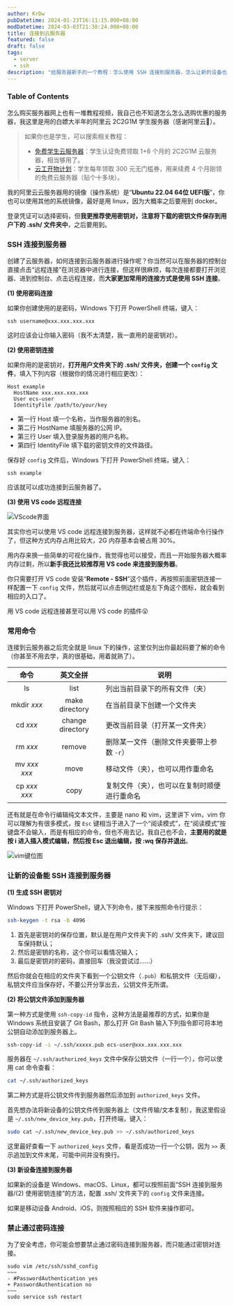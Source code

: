 ```yaml
---
author: KrDw
pubDatetime: 2024-01-23T16:11:15.000+08:00
modDatetime: 2024-03-03T21:38:24.000+08:00
title: 连接到云服务器
featured: false
draft: false
tags:
  - server
  - ssh
description: "给服务器新手的一个教程：怎么使用 SSH 连接到服务器，怎么让新的设备也能 SSH 连接到服务器以及如何禁用密码登录只用密钥登录。"
---
```


### Table of Contents

怎么购买服务器网上也有一堆教程视频，我自己也不知道怎么怎么选购优惠的服务器，我这里是用的白嫖大半年的阿里云 2C2G1M 学生服务器（感谢阿里云🙏）。

> 如果你也是学生，可以搜索相关教程：
>
> - [免费学生云服务器](https://developer.aliyun.com/plan/student)：学生认证免费领取 1+6 个月的 2C2G1M 云服务器，相当够用了。
> - [云工开物计划](https://university.aliyun.com/)：学生每年领取 300 元无门槛券，用来续费 4 个月刚领的免费云服务器（贴个十多块）。

我的阿里云云服务器用的镜像（操作系统）是“**Ubuntu 22.04 64位 UEFI版**”，你也可以使用其他的系统镜像，最好是用 linux，因为大概率之后要用到 docker。

登录凭证可以选择密码，但**我更推荐使用密钥对，注意将下载的密钥文件保存到用户下的 .ssh/ 文件夹中**，之后要用到。

### SSH 连接到服务器

创建了云服务器，如何连接到云服务器进行操作呢？你当然可以在服务器的控制台直接点击“远程连接”在浏览器中进行连接，但这样很麻烦，每次连接都要打开浏览器、进到控制台、点击远程连接，而**大家更加常用的连接方式是使用 SSH 连接**。

**(1) 使用密码连接**

如果你创建使用的是密码，Windows 下打开 PowerShell 终端，键入：

```shell
ssh username@xxx.xxx.xxx.xxx
```

这时应该会让你输入密码（我不太清楚，我一直用的是密钥对）。

**(2) 使用密钥连接**

如果你用的是密钥对，**打开用户文件夹下的 .ssh/ 文件夹，创建一个 `config` 文件**，填入下列内容（根据你的情况进行相应更改）：

```
Host example
  HostName xxx.xxx.xxx.xxx
  User ecs-user
  IdentityFile /path/to/your/key
```

- 第一行 Host 填一个名称，当作服务器的别名。
- 第二行 HostName 填服务器的公网 IP。
- 第三行 User 填入登录服务器的用户名称。
- 第四行 IdentityFile 填下载的密钥文件的文件路径。

保存好 `config` 文件后，Windows 下打开 PowerShell 终端，键入：

```shell
ssh example
```

应该就可以成功连接到云服务器了。

**(3) 使用 VS code 远程连接**

![VScode界面](https://img.k1r.in/2024/05/picgo_b74bf600e373ff9da6da8b70d1721da5.png)

其实你也可以使用 VS code 远程连接到服务器，这样就不必都在终端命令行操作了，但这种方式内存占用比较大，2G 内存基本会被占用 30%。

用内存来换一些简单的可视化操作，我觉得也可以接受，而且一开始服务器大概率内存过剩，所以**新手我还比较推荐用 VS code 来连接到服务器**。

你只需要打开 VS code 安装“**Remote - SSH**”这个插件，再按照前面密钥连接一样配置一下 `config` 文件，然后就可以点击侧边栏或是左下角这个图标，就会看到相应的入口了。

用 VS code 远程连接甚至可以用 VS code 的插件😮

### 常用命令

连接到云服务器之后完全就是 linux 下的操作，这里仅列出你最起码要了解的命令（你甚至不用去学，真的很基础，用着就熟了）。

|      命令      |     英文全拼     | 说明                                         |
| :------------: | :--------------: | -------------------------------------------- |
|       ls       |       list       | 列出当前目录下的所有文件（夹）               |
|  mkdir _xxx_   |  make directory  | 在当前目录下创建一个文件夹                   |
|    cd _xxx_    | change directory | 更改当前目录（打开某一文件夹）               |
|    rm _xxx_    |      remove      | 删除某一文件（删除文件夹要带上参数 `-r`）    |
| mv _xxx_ _xxx_ |       move       | 移动文件（夹），也可以用作重命名             |
| cp _xxx_ _xxx_ |       copy       | 复制文件（夹），也可以在复制时顺便进行重命名 |

还有就是在命令行编辑纯文本文件，主要是 nano 和 vim，这里讲下 vim，vim 你可以理解为有很多模式，按 `Esc` 键相当于进入了一个“阅读模式”，在“阅读模式”按键盘不会输入，而是有相应的命令，但也不用去记，我自己也不会，**主要用的就是按 i 进入插入模式编辑，然后按 Esc 退出编辑，按 :wq 保存并退出**。

![vim键位图](https://img.k1r.in/2024/05/picgo_acc327dfe0d5328c1ad102179c70b641.gif)

### 让新的设备能 SSH 连接到服务器

**(1) 生成 SSH 密钥对**

Windows 下打开 PowerShell，键入下列命令，接下来按照命令行提示：

```bash
ssh-keygen -t rsa -b 4096
```

1. 首先是密钥对的保存位置，默认是在用户文件夹下的 .ssh/ 文件夹下，建议回车保持默认；
2. 然后是密钥的名称，这个你可以看情况输入；
3. 最后是密钥对的密码，直接回车（我没尝试过……）

然后你就会在相应的文件夹下看到一个公钥文件（`.pub`）和私钥文件（无后缀），私钥文件应当保存好，不要公开分享出去，公钥文件无所谓。

**(2) 将公钥文件添加到服务器**

第一种方式是使用 `ssh-copy-id` 指令，这种方法是最推荐的方式，如果你是 Windows 系统且安装了 Git Bash，那么打开 Git Bash 输入下列指令即可将本地公钥自动添加到服务器上。

```bash
ssh-copy-id -i ~/.ssh/xxxxx.pub ecs-user@xxx.xxx.xxx.xxx
```

服务器在 `~/.ssh/authorized_keys` 文件中保存公钥文件（一行一个），你可以使用 cat 命令查看：

```bash
cat ~/.ssh/authorized_keys
```

第二种方式是将公钥文件传到服务器然后添加到 `authorized_keys` 文件。

首先想办法将新设备的公钥文件传到服务器上（文件传输/文本复制），我这里假设是 `~/.ssh/new_device_key.pub`，打开终端，键入：

```bash
sudo cat ~/.ssh/new_device_key.pub >> ~/.ssh/authorized_keys
```

这里最好查看一下 `authorized_keys` 文件，看是否成功一行一个公钥，因为 `>>` 表示追加到文件末尾，可能中间并没有换行。

**(3) 新设备连接到服务器**

如果新的设备是 Windows、macOS、Linux，都可以按照前面“SSH 连接到服务器/(2) 使用密钥连接”的方法，配置 .ssh/ 文件夹下的 `config` 文件来连接。

如果是移动设备 Android、iOS，则按照相应的 SSH 软件来操作即可。

### 禁止通过密码连接

为了安全考虑，你可能会想要禁止通过密码连接到服务器，而只能通过密钥对连接。

```shell
sudo vim /etc/ssh/sshd_config
~~~
- #PasswordAuthentication yes
+ PasswordAuthentication no
~~~
sudo service ssh restart
```
